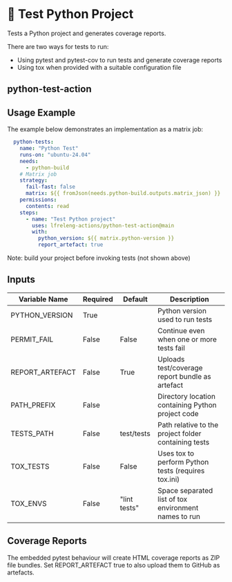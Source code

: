 <!--
# SPDX-License-Identifier: Apache-2.0
# SPDX-FileCopyrightText: 2025 The Linux Foundation
-->

# 🐍 Test Python Project

Tests a Python project and generates coverage reports.

There are two ways for tests to run:

- Using pytest and pytest-cov to run tests and generate coverage reports
- Using tox when provided with a suitable configuration file

## python-test-action

## Usage Example

The example below demonstrates an implementation as a matrix job:

<!-- markdownlint-disable MD046 -->

```yaml
  python-tests:
    name: "Python Test"
    runs-on: "ubuntu-24.04"
    needs:
      - python-build
    # Matrix job
    strategy:
      fail-fast: false
      matrix: ${{ fromJson(needs.python-build.outputs.matrix_json) }}
    permissions:
      contents: read
    steps:
      - name: "Test Python project"
        uses: lfreleng-actions/python-test-action@main
        with:
          python_version: ${{ matrix.python-version }}
          report_artefact: true
```

Note: build your project before invoking tests (not shown above)

<!-- markdownlint-enable MD046 -->

## Inputs

<!-- markdownlint-disable MD013 -->

| Variable Name   | Required | Default      | Description                                          |
| --------------- | -------- | ------------ | ---------------------------------------------------- |
| PYTHON_VERSION  | True     |              | Python version used to run tests                     |
| PERMIT_FAIL     | False    | False        | Continue even when one or more tests fail            |
| REPORT_ARTEFACT | False    | True         | Uploads test/coverage report bundle as artefact      |
| PATH_PREFIX     | False    |              | Directory location containing Python project code    |
| TESTS_PATH      | False    | test/tests   | Path relative to the project folder containing tests |
| TOX_TESTS       | False    | False        | Uses tox to perform Python tests (requires tox.ini)  |
| TOX_ENVS        | False    | "lint tests" | Space separated list of tox environment names to run |

<!-- markdownlint-enable MD013 -->

## Coverage Reports

The embedded pytest behaviour will create HTML coverage reports as ZIP file
bundles. Set REPORT_ARTEFACT true to also upload them to GitHub as artefacts.
